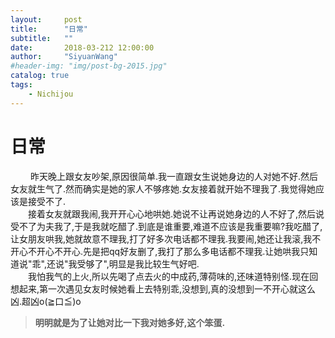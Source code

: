 ```yaml
---
layout:     post
title:      "日常"
subtitle:   ""
date:       2018-03-212 12:00:00
author:     "SiyuanWang"
#header-img: "img/post-bg-2015.jpg"
catalog: true
tags:
    - Nichijou
---
```

# 日常

&emsp;&emsp; 昨天晚上跟女友吵架,原因很简单.我一直跟女生说她身边的人对她不好.然后女友就生气了.然而确实是她的家人不够疼她.女友接着就开始不理我了.我觉得她应该是接受不了.\
&emsp;&emsp;接着女友就跟我闹,我开开心心地哄她.她说不让再说她身边的人不好了,然后说受不了为夫我了,于是我就吃醋了.到底是谁重要,难道不应该是我重要嘛?我吃醋了,让女朋友哄我,她就故意不理我,打了好多次电话都不理我.我要闹,她还让我滚,我不开心不开心不开心.先是把qq好友删了,我打了那么多电话都不理我.让她哄我只知道说"乖",还说"我受够了",明显是我比较生气好吧.\
&emsp;&emsp;我怕我气的上火,所以先喝了点去火的中成药,薄荷味的,还味道特别怪.现在回想起来,第一次遇见女友时候她看上去特别乖,没想到,真的没想到一不开心就这么凶.超凶o(≧口≦)o

>__明明就是为了让她对比一下我对她多好,这个笨蛋.__ 


